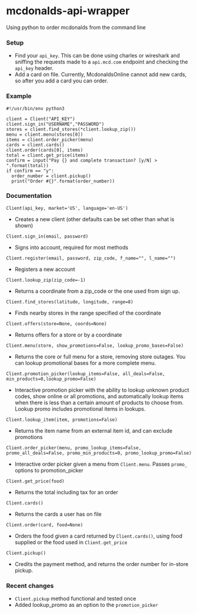 # mcdonalds-api-wrapper

Using python to order mcdonalds from the command line

### Setup

+ Find your `api_key`. This can be done using charles or wireshark and
  sniffing the requests made to a `api.mcd.com` endpoint and checking
  the `api_key` header.
+ Add a card on file. Currently, McdonaldsOnline cannot add new cards,
  so after you add a card you can order.
### Example

```python3
#!/usr/bin/env python3

client = Client("API_KEY")
client.sign_in("USERNAME","PASSWORD")
stores = client.find_stores(*client.lookup_zip())
menu = client.menu(stores[0])
items = client.order_picker(menu)
cards = client.cards()
client.order(cards[0], items)
total = client.get_price(items)
confirm = input("Pay {} and complete transaction? [y/N] > ".format(total))
if confirm == "y":
  order_number = client.pickup()
  print("Order #{}".format(order_number))

```

### Documentation

`Client(api_key, market='US', language='en-US')`
+ Creates a new client (other defaults can be set other than what is shown)

`Client.sign_in(email, password)`
+ Signs into account, required for most methods

`Client.register(email, password, zip_code, f_name="", l_name="")`
+ Registers a new account

`Client.lookup_zip(zip_code=-1)`
+ Returns a coordinate from a zip_code or the one used from sign up.

`Client.find_stores(latitude, longitude, range=8)`
+ Finds nearby stores in the range specified of the coordinate

`Client.offers(store=None, coords=None)`
+ Returns offers for a store or by a coordinate

`Client.menu(store, show_promotions=False, lookup_promo_bases=False)`
+ Returns the core or full menu for a store, removing store outages. You can lookup promotional bases for a more complete menu.

`Client.promotion_picker(lookup_items=False, all_deals=False, min_products=0,lookup_promo=False)`
+ Interactive promotion picker with the ability to lookup unknown product codes, 
  show online or all promotions, and automatically lookup items when there is less than
  a certain amount of products to choose from. Lookup promo includes promotional items in lookups.

`Client.lookup_item(item, promotions=False)`
+ Returns the item name from an external item id, and can exclude promotions

`Client.order_picker(menu, promo_lookup_items=False, promo_all_deals=False, promo_min_products=0, promo_lookup_promo=False)`
+ Interactive order picker given a menu from `Client.menu`. Passes `promo_` options to promotion_picker

`Client.get_price(food)`
+ Returns the total including tax for an order

`Client.cards()`
+ Returns the cards a user has on file

`Client.order(card, food=None)`
+ Orders the food given a card returned by `Client.cards()`, using food supplied or 
the food used in `Client.get_price`

`Client.pickup()`
+ Credits the payment method, and returns the order number for in-store pickup.

### Recent changes

+ `Client.pickup` method functional and tested once
+ Added lookup_promo as an option to the `promotion_picker`
